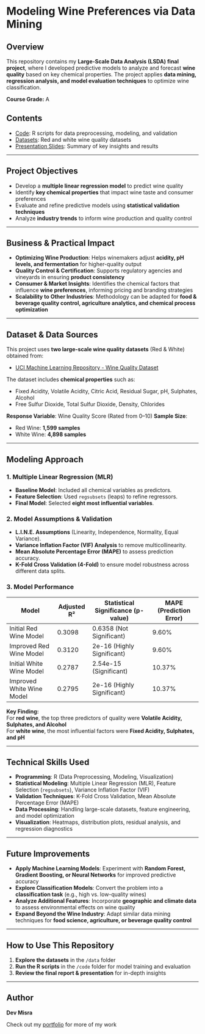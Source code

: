 # Modeling Wine Preferences via Data Mining

## Overview
This repository contains my **Large-Scale Data Analysis (LSDA) final project**, where I developed predictive models to analyze and forecast **wine quality** based on key chemical properties. The project applies **data mining, regression analysis, and model evaluation techniques** to optimize wine classification.

**Course Grade:** A  

## Contents
- [Code](https://github.com/31-DM/31-DM.github.io/blob/master/assets/Work/School/Undergrad/Projects/LSDA/Code-and-Data/Wine%20Preferences.R): R scripts for data preprocessing, modeling, and validation
- [Datasets](https://github.com/31-DM/31-DM.github.io/tree/master/assets/Work/School/Undergrad/Projects/LSDA/Code-and-Data): Red and white wine quality datasets
- [Presentation Slides](./Modeling%20Wine%20Preferences%20via%20Data%20Mining.pdf): Summary of key insights and results

---

## Project Objectives
- Develop a **multiple linear regression model** to predict wine quality
- Identify **key chemical properties** that impact wine taste and consumer preferences
- Evaluate and refine predictive models using **statistical validation techniques**
- Analyze **industry trends** to inform wine production and quality control

---

## Business & Practical Impact
- **Optimizing Wine Production**: Helps winemakers adjust **acidity, pH levels, and fermentation** for higher-quality output
- **Quality Control & Certification**: Supports regulatory agencies and vineyards in ensuring **product consistency**
- **Consumer & Market Insights**: Identifies the chemical factors that influence **wine preferences**, informing pricing and branding strategies
- **Scalability to Other Industries**: Methodology can be adapted for **food & beverage quality control, agriculture analytics, and chemical process optimization**

---

## Dataset & Data Sources
This project uses **two large-scale wine quality datasets** (Red & White) obtained from:
- [UCI Machine Learning Repository - Wine Quality Dataset](https://archive.ics.uci.edu/ml/datasets/Wine+Quality)

The dataset includes **chemical properties** such as:
- Fixed Acidity, Volatile Acidity, Citric Acid, Residual Sugar, pH, Sulphates, Alcohol
- Free Sulfur Dioxide, Total Sulfur Dioxide, Density, Chlorides

**Response Variable**: Wine Quality Score (Rated from 0–10)
**Sample Size**:
- Red Wine: **1,599 samples**
- White Wine: **4,898 samples**

---

## Modeling Approach
### **1. Multiple Linear Regression (MLR)**
- **Baseline Model**: Included all chemical variables as predictors.
- **Feature Selection**: Used `regsubsets` (leaps) to refine regressors.
- **Final Model**: Selected **eight most influential variables**.

### **2. Model Assumptions & Validation**
- **L.I.N.E. Assumptions** (Linearity, Independence, Normality, Equal Variance).
- **Variance Inflation Factor (VIF) Analysis** to remove multicollinearity.
- **Mean Absolute Percentage Error (MAPE)** to assess prediction accuracy.
- **K-Fold Cross Validation (4-Fold)** to ensure model robustness across different data splits.

### **3. Model Performance**
| Model | Adjusted R² | Statistical Significance (p-value) | MAPE (Prediction Error) |
|-------|------------|-----------------------------------|------------------------|
| Initial Red Wine Model | 0.3098 | 0.6358 (Not Significant) | 9.60% |
| Improved Red Wine Model | 0.3120 | 2e-16 (Highly Significant) | 9.60% |
| Initial White Wine Model | 0.2787 | 2.54e-15 (Significant) | 10.37% |
| Improved White Wine Model | 0.2795 | 2e-16 (Highly Significant) | 10.37% |

**Key Finding:**  
For **red wine**, the top three predictors of quality were **Volatile Acidity, Sulphates, and Alcohol**\
For **white wine**, the most influential factors were **Fixed Acidity, Sulphates, and pH**

---

## Technical Skills Used
- **Programming**: R (Data Preprocessing, Modeling, Visualization)
- **Statistical Modeling**: Multiple Linear Regression (MLR), Feature Selection (`regsubsets`), Variance Inflation Factor (VIF)
- **Validation Techniques**: K-Fold Cross Validation, Mean Absolute Percentage Error (MAPE)
- **Data Processing**: Handling large-scale datasets, feature engineering, and model optimization
- **Visualization**: Heatmaps, distribution plots, residual analysis, and regression diagnostics

---

## Future Improvements
- **Apply Machine Learning Models**: Experiment with **Random Forest, Gradient Boosting, or Neural Networks** for improved predictive accuracy
- **Explore Classification Models**: Convert the problem into a **classification task** (e.g., high vs. low-quality wines)
- **Analyze Additional Features**: Incorporate **geographic and climate data** to assess environmental effects on wine quality
- **Expand Beyond the Wine Industry**: Adapt similar data mining techniques for **food science, agriculture, or beverage quality control**

---

## How to Use This Repository
1. **Explore the datasets** in the `/data` folder
2. **Run the R scripts** in the `/code` folder for model training and evaluation
3. **Review the final report & presentation** for in-depth insights

---

## Author
**Dev Misra**  

Check out my [portfolio](https://31-dm.github.io/) for more of my work
